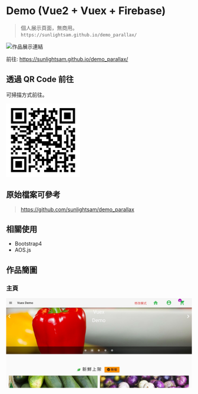 # Demo (Vue2 + Vuex + Firebase)

> 個人展示頁面，無商用。
> `https://sunlightsam.github.io/demo_parallax/`

![作品展示連結](https://sunlightsam.github.io/demo_parallax/)

前往: <https://sunlightsam.github.io/demo_parallax/>

## 透過 QR Code 前往

可掃描方式前往。

![掃描前往](https://github.com/sunlightsam/demo_vuex/blob/gh-pages/about_readme/demo_link.png)

## 原始檔案可參考

> https://github.com/sunlightsam/demo_parallax

## 相關使用

- Bootstrap4
- AOS.js

## 作品簡圖

### 主頁

![主頁](https://github.com/sunlightsam/demo_vuex/blob/gh-pages/about_readme/demo01.jpg)
